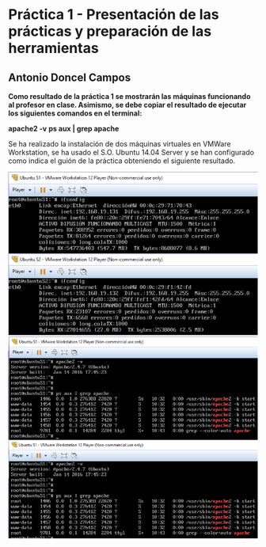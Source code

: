 Práctica 1 - Presentación de las prácticas y preparación de las herramientas
============================================================================
Antonio Doncel Campos
----------------------------------------------------------------------------

**Como resultado de la práctica 1 se mostrarán las máquinas funcionando al profesor en
clase. Asimismo, se debe copiar el resultado de ejecutar los siguientes comandos en
el terminal:**

**apache2 -v**
**ps aux | grep apache**


Se ha realizado la instalación de dos máquinas virtuales en VMWare Workstation, se ha usado el S.O. Ubuntu 14.04 Server y se han configurado como indica el guión de la práctica obteniendo el siguiente resultado.


<div align="center"><img src="img/1.-ip_maquinas.png"></div>
<div align="center"><img src="img/2.-funcionamiento_apache.png"></div>